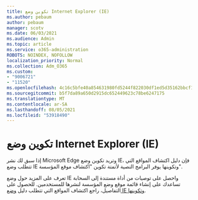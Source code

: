 ```yaml
---
title: تكوين وضع Internet Explorer (IE)
ms.author: pebaum
author: pebaum
manager: scotv
ms.date: 06/03/2021
ms.audience: Admin
ms.topic: article
ms.service: o365-administration
ROBOTS: NOINDEX, NOFOLLOW
localization_priority: Normal
ms.collection: Adm_O365
ms.custom:
- "9006721"
- "11520"
ms.openlocfilehash: 4c16c5bfe40a854631980fd5244f822030df1ed5d35162bbcf19e4e989610ce3
ms.sourcegitcommit: b5f7da89a650d2915dc652449623c78be6247175
ms.translationtype: MT
ms.contentlocale: ar-SA
ms.lasthandoff: 08/05/2021
ms.locfileid: "53918490"
---
```

# <a name="internet-explorer-ie-mode-configuration"></a>تكوين وضع Internet Explorer (IE)

إذا سبق لك نشر Microsoft Edge وتريد تكوين وضع IE، فإن دليل اكتشاف المواقع التي تتطلب وضع IE وتكوينها يوفر البرامج النصية لأتمتة تكوين "اكتشاف موقع المؤسسة". 

تعرف على المزيد حول وضع IE واحصل على توصيات من أداة مستندة إلى السحابة تساعدك على إنشاء قائمة موقع وضع المؤسسة لنشرها للمستخدمين. للحصول على التفاصيل، راجع اكتشاف المواقع التي تتطلب دليل [وضع IE وتكوينها](https://admin.microsoft.com/AdminPortal/Home?#/modernonboarding/configureiemode).